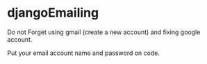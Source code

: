 # djangoEmailing

Do not Forget using gmail (create a new account) and fixing google account.

Put your email account name and password on code.
